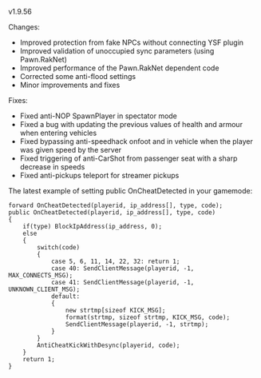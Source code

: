 v1.9.56

Changes:
* Improved protection from fake NPCs without connecting YSF plugin
* Improved validation of unoccupied sync parameters (using Pawn.RakNet)
* Improved performance of the Pawn.RakNet dependent code
* Corrected some anti-flood settings
* Minor improvements and fixes

Fixes:
* Fixed anti-NOP SpawnPlayer in spectator mode
* Fixed a bug with updating the previous values ​​of health and armour when entering vehicles
* Fixed bypassing anti-speedhack onfoot and in vehicle when the player was given speed by the server
* Fixed triggering of anti-CarShot from passenger seat with a sharp decrease in speeds
* Fixed anti-pickups teleport for streamer pickups

The latest example of setting public OnCheatDetected in your gamemode:
```
forward OnCheatDetected(playerid, ip_address[], type, code);
public OnCheatDetected(playerid, ip_address[], type, code)
{
	if(type) BlockIpAddress(ip_address, 0);
	else
	{
		switch(code)
		{
			case 5, 6, 11, 14, 22, 32: return 1;
			case 40: SendClientMessage(playerid, -1, MAX_CONNECTS_MSG);
			case 41: SendClientMessage(playerid, -1, UNKNOWN_CLIENT_MSG);
			default:
			{
				new strtmp[sizeof KICK_MSG];
				format(strtmp, sizeof strtmp, KICK_MSG, code);
				SendClientMessage(playerid, -1, strtmp);
			}
		}
		AntiCheatKickWithDesync(playerid, code);
	}
	return 1;
}
```